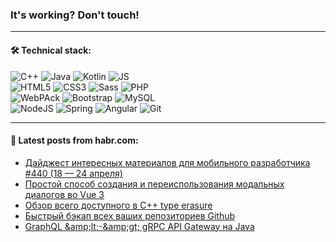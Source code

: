 ### It's working? Don't touch!

---

#### 🛠️ Technical stack:

![C++](https://img.shields.io/badge/C++-informational?logo=c%2B%2B&style=flat&logoColor=white&color=9C033A)
![Java](https://img.shields.io/badge/Java-informational?logo=java&style=flat&logoColor=white&color=007396)
![Kotlin](https://img.shields.io/badge/Kotlin-informational?logo=Kotlin&style=flat&logoColor=white&color=0095D5)
![JS](https://img.shields.io/badge/JS-informational?logo=javaScript&style=flat&logoColor=black&color=F7Df1E) <br>
![HTML5](https://img.shields.io/badge/HTML5-informational?logo=html5&style=flat&logoColor=white&color=E34F26)
![CSS3](https://img.shields.io/badge/CSS3-informational?logo=css3&style=flat&logoColor=white&color=157286)
![Sass](https://img.shields.io/badge/Saas-informational?logo=sass&style=flat&logoColor=white&color=hotpink)
![PHP](https://img.shields.io/badge/PHP-informational?logo=php&style=flat&logoColor=white&color=777BB4) <br>
![WebPAck](https://img.shields.io/badge/WebPack-informational?logo=webPack&style=flat&logoColor=white&color=FF6F00)
![Bootstrap](https://img.shields.io/badge/Bootstrap-informational?logo=Bootstrap&style=flat&logoColor=white&color=7952B3)
![MySQL](https://img.shields.io/badge/MySQL-informational?logo=MySQL&style=flat&logoColor=white&color=00f) <br>
![NodeJS](https://img.shields.io/badge/NodeJS-informational?logo=node.js&style=flat&logoColor=white&color=43853D)
![Spring](https://img.shields.io/badge/Spring-informational?logo=Spring&style=flat&logoColor=white&color=0A9EDC)
![Angular](https://img.shields.io/badge/Vue-informational?logo=vue.js&style=flat&logoColor=white&color=red)
![Git](https://img.shields.io/badge/Git-informational?logo=git&style=flat&logoColor=white&color=darkorange)

___

#### 💬 Latest posts from habr.com:

<!-- BLOG-POST-LIST:START -->
- [Дайджест интересных материалов для мобильного разработчика #440 &lpar;18 — 24 апреля&rpar;](https://habr.com/ru/post/662668/?utm_source=habrahabr&utm_medium=rss&utm_campaign=662668)
- [Простой способ создания и переиспользования модальных диалогов во Vue 3](https://habr.com/ru/post/662652/?utm_source=habrahabr&utm_medium=rss&utm_campaign=662652)
- [Обзор всего доступного в С++ type erasure](https://habr.com/ru/post/662628/?utm_source=habrahabr&utm_medium=rss&utm_campaign=662628)
- [Быстрый бэкап всех ваших репозиториев Github](https://habr.com/ru/post/662608/?utm_source=habrahabr&utm_medium=rss&utm_campaign=662608)
- [GraphQL &amp;amp;lt;-&amp;amp;gt; gRPC API Gateway на Java](https://habr.com/ru/post/662594/?utm_source=habrahabr&utm_medium=rss&utm_campaign=662594)
<!-- BLOG-POST-LIST:END -->
